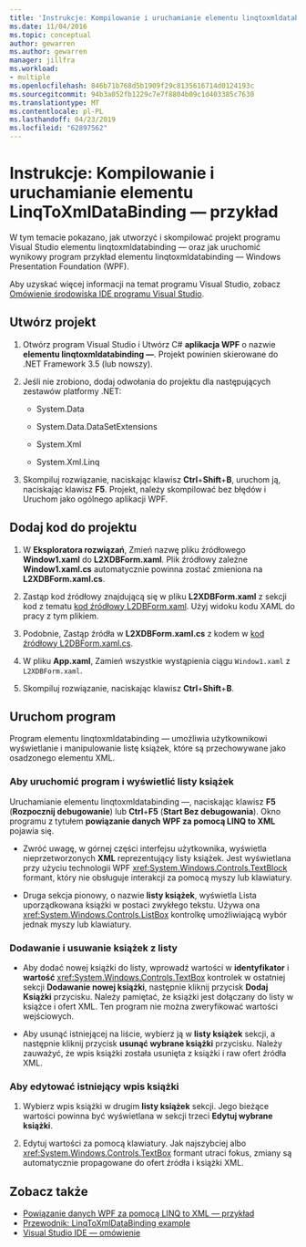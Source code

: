 ```yaml
---
title: 'Instrukcje: Kompilowanie i uruchamianie elementu linqtoxmldatabinding — przykład'
ms.date: 11/04/2016
ms.topic: conceptual
author: gewarren
ms.author: gewarren
manager: jillfra
ms.workload:
- multiple
ms.openlocfilehash: 846b71b768d5b1909f29c8135616714d0124193c
ms.sourcegitcommit: 94b3a052fb1229c7e7f8804b09c1d403385c7630
ms.translationtype: MT
ms.contentlocale: pl-PL
ms.lasthandoff: 04/23/2019
ms.locfileid: "62897562"
---
```

# <a name="how-to-build-and-run-the-linqtoxmldatabinding-example"></a>Instrukcje: Kompilowanie i uruchamianie elementu LinqToXmlDataBinding — przykład

W tym temacie pokazano, jak utworzyć i skompilować projekt programu Visual Studio elementu linqtoxmldatabinding — oraz jak uruchomić wynikowy program przykład elementu linqtoxmldatabinding — Windows Presentation Foundation (WPF).

Aby uzyskać więcej informacji na temat programu Visual Studio, zobacz [Omówienie środowiska IDE programu Visual Studio](../get-started/visual-studio-ide.md).

## <a name="create-the-project"></a>Utwórz projekt

1. Otwórz program Visual Studio i Utwórz C# **aplikacja WPF** o nazwie **elementu linqtoxmldatabinding —**. Projekt powinien skierowane do .NET Framework 3.5 (lub nowszy).

1. Jeśli nie zrobiono, dodaj odwołania do projektu dla następujących zestawów platformy .NET:

    - System.Data

    - System.Data.DataSetExtensions

    - System.Xml

    - System.Xml.Linq

1. Skompiluj rozwiązanie, naciskając klawisz **Ctrl**+**Shift**+**B**, uruchom ją, naciskając klawisz **F5**. Projekt, należy skompilować bez błędów i Uruchom jako ogólnego aplikacji WPF.

## <a name="add-code-to-the-project"></a>Dodaj kod do projektu

1. W **Eksploratora rozwiązań**, Zmień nazwę pliku źródłowego **Window1.xaml** do **L2XDBForm.xaml**. Plik źródłowy zależne **Window1.xaml.cs** automatycznie powinna zostać zmieniona na **L2XDBForm.xaml.cs**.

1. Zastąp kod źródłowy znajdującą się w pliku **L2XDBForm.xaml** z sekcji kod z tematu [kod źródłowy L2DBForm.xaml](../designers/l2dbform-xaml-source-code.md). Użyj widoku kodu XAML do pracy z tym plikiem.

1. Podobnie, Zastąp źródła w **L2XDBForm.xaml.cs** z kodem w [kod źródłowy L2DBForm.xaml.cs](../designers/l2dbform-xaml-cs-source-code.md).

1. W pliku **App.xaml**, Zamień wszystkie wystąpienia ciągu `Window1.xaml` z `L2XDBForm.xaml`.

1. Skompiluj rozwiązanie, naciskając klawisz **Ctrl**+**Shift**+**B**.

## <a name="run-the-program"></a>Uruchom program

Program elementu linqtoxmldatabinding — umożliwia użytkownikowi wyświetlanie i manipulowanie listę książek, które są przechowywane jako osadzonego elementu XML.

### <a name="to-run-the-program-and-view-the-book-list"></a>Aby uruchomić program i wyświetlić listy książek

Uruchamianie elementu linqtoxmldatabinding —, naciskając klawisz **F5** (**Rozpocznij debugowanie**) lub **Ctrl**+**F5** (**Start Bez debugowania**). Okno programu z tytułem **powiązanie danych WPF za pomocą LINQ to XML** pojawia się.

- Zwróć uwagę, w górnej części interfejsu użytkownika, wyświetla nieprzetworzonych **XML** reprezentujący listy książek. Jest wyświetlana przy użyciu technologii WPF <xref:System.Windows.Controls.TextBlock> formant, który nie obsługuje interakcji za pomocą myszy lub klawiatury.

- Druga sekcja pionowy, o nazwie **listy książek**, wyświetla Lista uporządkowana książki w postaci zwykłego tekstu. Używa ona <xref:System.Windows.Controls.ListBox> kontrolkę umożliwiającą wybór jednak myszy lub klawiatury.

### <a name="to-add-and-delete-books-from-the-list"></a>Dodawanie i usuwanie książek z listy

- Aby dodać nowej książki do listy, wprowadź wartości w **identyfikator** i **wartość** <xref:System.Windows.Controls.TextBox> kontrolek w ostatniej sekcji **Dodawanie nowej książki**, następnie kliknij przycisk **Dodaj Książki** przycisku. Należy pamiętać, że książki jest dołączany do listy w książce i ofert XML. Ten program nie można zweryfikować wartości wejściowych.

- Aby usunąć istniejącej na liście, wybierz ją w **listy książek** sekcji, a następnie kliknij przycisk **usunąć wybrane książki** przycisku. Należy zauważyć, że wpis książki została usunięta z książki i raw ofert źródła XML.

### <a name="to-edit-an-existing-book-entry"></a>Aby edytować istniejący wpis książki

1. Wybierz wpis książki w drugim **listy książek** sekcji. Jego bieżące wartości powinna być wyświetlana w sekcji trzeci **Edytuj wybrane książki**.

1. Edytuj wartości za pomocą klawiatury. Jak najszybciej albo <xref:System.Windows.Controls.TextBox> formant utraci fokus, zmiany są automatycznie propagowane do ofert źródła i książki XML.

## <a name="see-also"></a>Zobacz także

- [Powiązanie danych WPF za pomocą LINQ to XML — przykład](../designers/wpf-data-binding-using-linq-to-xml-example.md)
- [Przewodnik: LinqToXmlDataBinding example](../designers/walkthrough-linqtoxmldatabinding-example.md)
- [Visual Studio IDE — omówienie](../get-started/visual-studio-ide.md)